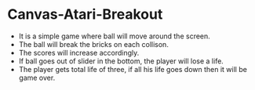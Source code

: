 # Canvas-Atari-Breakout

* It is a simple game where ball will move around the screen. 
* The ball will break the bricks on each collison. 
* The scores will increase accordingly.
* If ball goes out of slider in the bottom, the player will lose a life. 
* The player gets total life of three, if all his life goes down then it will be game over.
